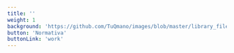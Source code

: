 ```yaml
---
title: ''
weight: 1
background: 'https://github.com/TuQmano/images/blob/master/library_files.png?raw=true'
button: 'Normativa'
buttonLink: 'work'
---
```


